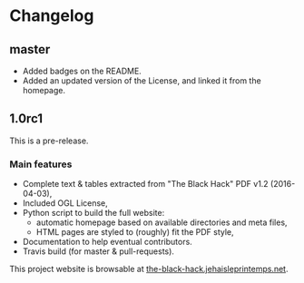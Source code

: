 # Changelog

## master

* Added badges on the README.
* Added an updated version of the License, and linked it from the homepage.

## 1.0rc1

This is a pre-release.

### Main features

* Complete text & tables extracted from "The Black Hack" PDF v1.2 (2016-04-03),
* Included OGL License,
* Python script to build the full website:
  * automatic homepage based on available directories and meta files,
  * HTML pages are styled to (roughly) fit the PDF style,
* Documentation to help eventual contributors.
* Travis build (for master & pull-requests).

This project website is browsable at [the-black-hack.jehaisleprintemps.net](http://the-black-hack.jehaisleprintemps.net/).
